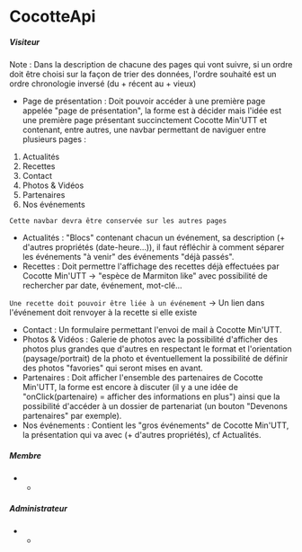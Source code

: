 # CocotteApi

##### Visiteur
Note : Dans la description de chacune des pages qui vont suivre, si un ordre doit être choisi sur la façon de trier des données, l'ordre souhaité est un ordre chronologie inversé (du + récent au + vieux)

* Page de présentation :
Doit pouvoir accéder à une première page appelée "page de présentation", la forme est à décider mais l'idée est une première page présentant succinctement Cocotte Min'UTT et contenant, entre autres, une navbar permettant de naviguer entre plusieurs pages :
 1. Actualités
 2. Recettes
 3. Contact
 4. Photos & Vidéos
 5. Partenaires
 6. Nos événements

`Cette navbar devra être conservée sur les autres pages`

* Actualités :
"Blocs" contenant chacun un événement, sa description (+ d'autres propriétés (date-heure...)), il faut réfléchir à comment séparer les événements "à venir" des événements "déjà passés".
* Recettes :
Doit permettre l'affichage des recettes déjà effectuées par Cocotte Min'UTT -> "espèce de Marmiton like" avec possibilité de rechercher par date, événement, mot-clé...

`Une recette doit pouvoir être liée à un événement` -> Un lien dans l'événement doit renvoyer à la recette si elle existe

* Contact :
Un formulaire permettant l'envoi de mail à Cocotte Min'UTT.
* Photos & Vidéos :
Galerie de photos avec la possibilité d'afficher des photos plus grandes que d'autres en respectant le format et l'orientation (paysage/portrait) de la photo et éventuellement la possibilité de définir des photos "favories" qui seront mises en avant.
* Partenaires :
Doit afficher l'ensemble des partenaires de Cocotte Min'UTT, la forme est encore à discuter (il y a une idée de "onClick(partenaire) = afficher des informations en plus") ainsi que la possibilité d'accéder à un dossier de partenariat (un bouton "Devenons partenaires" par exemple).
* Nos événements :
Contient les "gros événements" de Cocotte Min'UTT, la présentation qui va avec (+ d'autres propriétés), cf Actualités.

##### Membre
* -

##### Administrateur
* -
